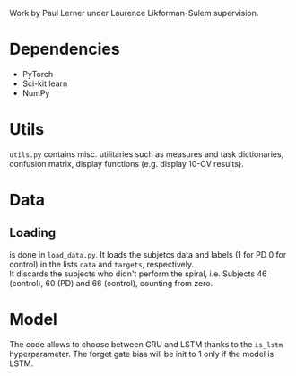 Work by Paul Lerner under Laurence Likforman-Sulem supervision.

# Dependencies
- PyTorch
- Sci-kit learn
- NumPy

# Utils
`utils.py` contains misc. utilitaries such as measures and task dictionaries, confusion matrix, display functions (e.g. display 10-CV results).

# Data
## Loading
is done in `load_data.py`. It loads the subjetcs data and labels (1 for PD 0 for control) in the lists `data` and  `targets`, respectively.  
 It discards the subjects who didn't perform the spiral, i.e. Subjects 46 (control), 60 (PD) and 66 (control), counting from zero.
 
# Model
The code allows to choose between GRU and LSTM thanks to the `is_lstm` hyperparameter. The forget gate bias will be init to 1 only if the model is LSTM.
